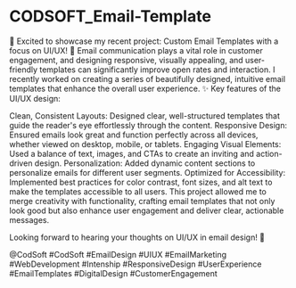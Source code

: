 # CODSOFT_Email-Template
📧 Excited to showcase my recent project: Custom Email Templates with a focus on UI/UX! 🎨
Email communication plays a vital role in customer engagement, and designing responsive, visually appealing, and user-friendly templates can significantly improve open rates and interaction. I recently worked on creating a series of beautifully designed, intuitive email templates that enhance the overall user experience.
✨ Key features of the UI/UX design:

Clean, Consistent Layouts: Designed clear, well-structured templates that guide the reader's eye effortlessly through the content.
Responsive Design: Ensured emails look great and function perfectly across all devices, whether viewed on desktop, mobile, or tablets.
Engaging Visual Elements: Used a balance of text, images, and CTAs to create an inviting and action-driven design.
Personalization: Added dynamic content sections to personalize emails for different user segments.
Optimized for Accessibility: Implemented best practices for color contrast, font sizes, and alt text to make the templates accessible to all users.
This project allowed me to merge creativity with functionality, crafting email templates that not only look good but also enhance user engagement and deliver clear, actionable messages.

Looking forward to hearing your thoughts on UI/UX in email design! 🚀

@CodSoft #CodSoft #EmailDesign #UIUX #EmailMarketing #WebDevelopment #Intenship #ResponsiveDesign #UserExperience #EmailTemplates #DigitalDesign #CustomerEngagement
